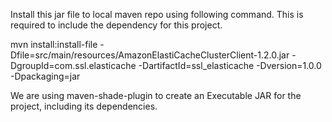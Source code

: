 Install this jar file to local maven repo using following command. This is required to include the dependency for this project.

mvn install:install-file -Dfile=src/main/resources/AmazonElastiCacheClusterClient-1.2.0.jar -DgroupId=com.ssl.elasticache -DartifactId=ssl_elasticache -Dversion=1.0.0 -Dpackaging=jar


We are using maven-shade-plugin to create an Executable JAR for the project, including its dependencies. 